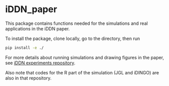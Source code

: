 # iDDN_paper
This package contains functions needed for the simulations and real applications in the iDDN paper.

To install the package, clone locally, go to the directory, then run
```bash
pip install -e ./
```

For more details about running simulations and drawing figures in the paper, 
see [iDDN experiments repository](https://github.com/cbil-vt/iddn_experiments). 

Also note that codes for the R part of the simulation (JGL and iDINGO) are also in that repository. 
